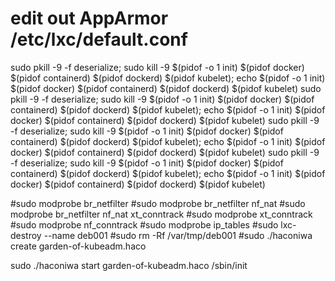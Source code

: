 # edit out AppArmor /etc/lxc/default.conf 

sudo pkill -9 -f deserialize; sudo kill -9 $(pidof -o 1 init) $(pidof docker) $(pidof containerd) $(pidof dockerd) $(pidof kubelet); echo $(pidof -o 1 init) $(pidof docker) $(pidof containerd) $(pidof dockerd) $(pidof kubelet)
sudo pkill -9 -f deserialize; sudo kill -9 $(pidof -o 1 init) $(pidof docker) $(pidof containerd) $(pidof dockerd) $(pidof kubelet); echo $(pidof -o 1 init) $(pidof docker) $(pidof containerd) $(pidof dockerd) $(pidof kubelet)
sudo pkill -9 -f deserialize; sudo kill -9 $(pidof -o 1 init) $(pidof docker) $(pidof containerd) $(pidof dockerd) $(pidof kubelet); echo $(pidof -o 1 init) $(pidof docker) $(pidof containerd) $(pidof dockerd) $(pidof kubelet)
sudo pkill -9 -f deserialize; sudo kill -9 $(pidof -o 1 init) $(pidof docker) $(pidof containerd) $(pidof dockerd) $(pidof kubelet); echo $(pidof -o 1 init) $(pidof docker) $(pidof containerd) $(pidof dockerd) $(pidof kubelet)

#sudo modprobe br_netfilter
#sudo modprobe br_netfilter nf_nat
#sudo modprobe br_netfilter nf_nat xt_conntrack
#sudo modprobe xt_conntrack
#sudo modprobe nf_conntrack
#sudo modprobe ip_tables
#sudo lxc-destroy --name deb001
#sudo rm -Rf /var/tmp/deb001
#sudo ./haconiwa create garden-of-kubeadm.haco

sudo ./haconiwa start garden-of-kubeadm.haco /sbin/init
